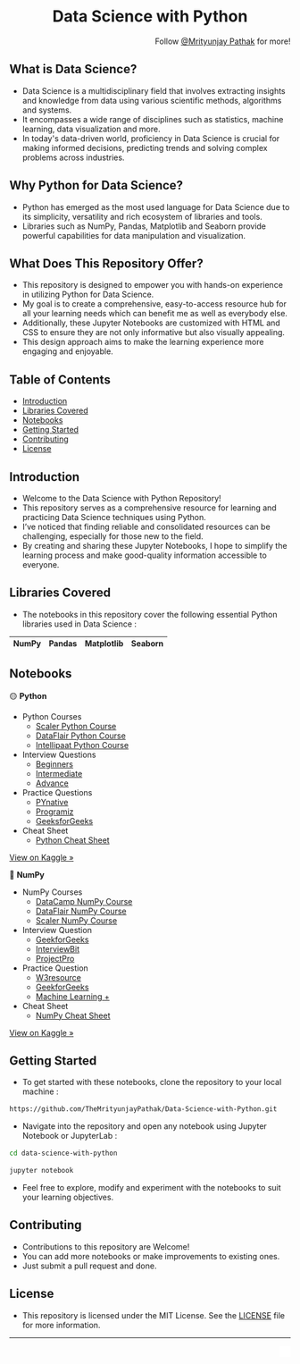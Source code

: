 <h1 align="center" id="header">Data Science with Python</h1>

<p align="right">Follow <a href="https://github.com/TheMrityunjayPathak" align="right">@Mrityunjay Pathak</a> for more!</p>

## What is Data Science?
- Data Science is a multidisciplinary field that involves extracting insights and knowledge from data using various scientific methods, algorithms and systems.
- It encompasses a wide range of disciplines such as statistics, machine learning, data visualization and more.
- In today's data-driven world, proficiency in Data Science is crucial for making informed decisions, predicting trends and solving complex problems across industries.

## Why Python for Data Science?
- Python has emerged as the most used language for Data Science due to its simplicity, versatility and rich ecosystem of libraries and tools. 
- Libraries such as NumPy, Pandas, Matplotlib and Seaborn provide powerful capabilities for data manipulation and visualization.

## What Does This Repository Offer?
- This repository is designed to empower you with hands-on experience in utilizing Python for Data Science.
- My goal is to create a comprehensive, easy-to-access resource hub for all your learning needs which can benefit me as well as everybody else.
- Additionally, these Jupyter Notebooks are customized with HTML and CSS to ensure they are not only informative but also visually appealing.
- This design approach aims to make the learning experience more engaging and enjoyable.

## Table of Contents

- [Introduction](#introduction)
- [Libraries Covered](#libraries-covered)
- [Notebooks](#notebooks)
- [Getting Started](#getting-started)
- [Contributing](#contributing)
- [License](#license)

## Introduction

- Welcome to the Data Science with Python Repository!
- This repository serves as a comprehensive resource for learning and practicing Data Science techniques using Python.
- I’ve noticed that finding reliable and consolidated resources can be challenging, especially for those new to the field.
- By creating and sharing these Jupyter Notebooks, I hope to simplify the learning process and make good-quality information accessible to everyone.

## Libraries Covered

- The notebooks in this repository cover the following essential Python libraries used in Data Science :

| NumPy | Pandas | Matplotlib | Seaborn |
|:--:|:--:|:--:|:--:|

## Notebooks

🟡 **Python**
- Python Courses
  - [Scaler Python Course](https://www.scaler.com/topics/course/python-for-beginners/)
  - [DataFlair Python Course](https://data-flair.training/courses/python-course/)
  - [Intellipaat Python Course](https://intellipaat.com/academy/course/introduction-to-python-programming-free-course/)
- Interview Questions
  - [Beginners](https://data-flair.training/blogs/top-python-interview-questions-answer/)
  - [Intermediate](https://data-flair.training/blogs/python-interview-questions/)
  - [Advance](https://data-flair.training/blogs/python-programming-interview-questions/)
- Practice Questions
  - [PYnative](https://pynative.com/python-exercises-with-solutions/)
  - [Programiz](https://www.programiz.com/python-programming/examples)
  - [GeeksforGeeks](https://www.geeksforgeeks.org/python-programming-examples/)
- Cheat Sheet
  - [Python Cheat Sheet](https://www.pythoncheatsheet.org/)

[View on Kaggle »](https://www.kaggle.com/code/themrityunjaypathak/python-a-complete-guide)

🔵 **NumPy**
- NumPy Courses
  - [DataCamp NumPy Course](https://www.datacamp.com/courses/introduction-to-numpy)
  - [DataFlair NumPy Course](https://data-flair.training/courses/free-numpy-course-hindi/)
  - [Scaler NumPy Course](https://www.scaler.com/topics/numpy/)
- Interview Question
  - [GeekforGeeks](https://www.geeksforgeeks.org/numpy-interview-questions/)
  - [InterviewBit](https://www.interviewbit.com/numpy-interview-questions/)
  - [ProjectPro](https://www.projectpro.io/article/numpy-interview-questions-and-answers/980)
- Practice Question
  - [W3resource](https://www.w3resource.com/python-exercises/numpy/index.php)
  - [GeekforGeeks](https://www.geeksforgeeks.org/python-numpy-practice-exercises-questions-and-solutions/)
  - [Machine Learning +](https://www.machinelearningplus.com/python/101-numpy-exercises-python/)
- Cheat Sheet
  - [NumPy Cheat Sheet](https://images.datacamp.com/image/upload/v1676302459/Marketing/Blog/Numpy_Cheat_Sheet.pdf)

[View on Kaggle »](https://www.kaggle.com/code/themrityunjaypathak/numpy-a-complete-guide)

## Getting Started

- To get started with these notebooks, clone the repository to your local machine :

```bash
https://github.com/TheMrityunjayPathak/Data-Science-with-Python.git
```

- Navigate into the repository and open any notebook using Jupyter Notebook or JupyterLab :

```bash
cd data-science-with-python
```

```bash
jupyter notebook
```

- Feel free to explore, modify and experiment with the notebooks to suit your learning objectives.

## Contributing

- Contributions to this repository are Welcome!
- You can add more notebooks or make improvements to existing ones.
- Just submit a pull request and done.

## License

- This repository is licensed under the MIT License. See the [LICENSE](./LICENSE) file for more information.

---
<div align="right">
  <a href="#header"><img src="https://github.com/TheMrityunjayPathak/TheMrityunjayPathak/blob/main/arrow.png" width="4%"></a>
</div>
